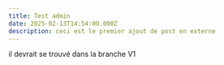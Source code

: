 ```yaml
---
title: Test admin
date: 2025-02-13T14:54:00.000Z
description: ceci est le premier ajout de post en externe
---
```

il devrait se trouvé dans la  branche V1
